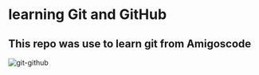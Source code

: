 # learning Git and GitHub 
## This repo was use to learn git from Amigoscode
![git-github](https://github.com/Aoamos/learning-git/assets/67606269/a8d8b554-c20d-4675-b4f2-56b347e8b596)

